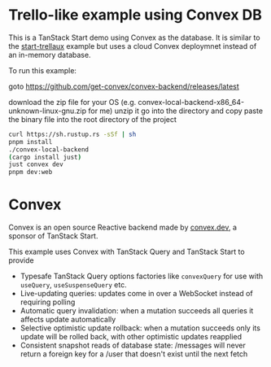 # Trello-like example using Convex DB

This is a TanStack Start demo using Convex as the database.
It is similar to the [start-trellaux](https://github.com/TanStack/router/tree/main/examples/react/start-trellaux) example but uses a cloud Convex deploymnet instead of an in-memory database.

To run this example:

goto https://github.com/get-convex/convex-backend/releases/latest

download the zip file for your OS (e.g. convex-local-backend-x86_64-unknown-linux-gnu.zip for me)
unzip it
go into the directory and copy paste the binary file into the root directory of the project

```sh
curl https://sh.rustup.rs -sSf | sh
pnpm install
./convex-local-backend
(cargo install just)
just convex dev 
pnpm dev:web
```

# Convex

Convex is an open source Reactive backend made by [convex.dev](https://convex.dev/?utm_source=tanstack), a sponsor of TanStack Start.

This example uses Convex with TanStack Query and TanStack Start to provide

- Typesafe TanStack Query options factories like `convexQuery` for use with `useQuery`, `useSuspenseQuery` etc.
- Live-updating queries: updates come in over a WebSocket instead of requiring polling
- Automatic query invalidation: when a mutation succeeds all queries it affects update automatically
- Selective optimistic update rollback: when a mutation succeeds only its update will be rolled back, with other optimistic updates reapplied
- Consistent snapshot reads of database state: /messages will never return a foreign key for a /user that doesn't exist until the next fetch
